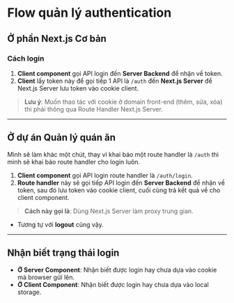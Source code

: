 # Flow quản lý authentication

## Ở phần Next.js Cơ bản

### Cách login

1. **Client component** gọi API login đến **Server Backend** để nhận về token.
2. **Client** lấy token này để gọi tiếp 1 API là `/auth` đến **Next.js Server** để Next.js Server lưu token vào cookie client.

> **Lưu ý**: Muốn thao tác với cookie ở domain front-end (thêm, sửa, xóa) thì phải thông qua Route Handler Next.js Server.

---

## Ở dự án Quản lý quán ăn

Mình sẽ làm khác một chút, thay vì khai báo một route handler là `/auth` thì mình sẽ khai báo route handler cho login luôn.

1. **Client component** gọi API login route handler là `/auth/login`.
2. **Route handler** này sẽ gọi tiếp API login đến **Server Backend** để nhận về token, sau đó lưu token vào cookie client, cuối cùng trả kết quả về cho client component.

> **Cách này gọi là**: Dùng Next.js Server làm proxy trung gian.

- Tương tự với **logout** cũng vậy.

---

## Nhận biết trạng thái login

- **Ở Server Component**: Nhận biết được login hay chưa dựa vào cookie mà browser gửi lên.
- **Ở Client Component**: Nhận biết được login hay chưa dựa vào local storage.
